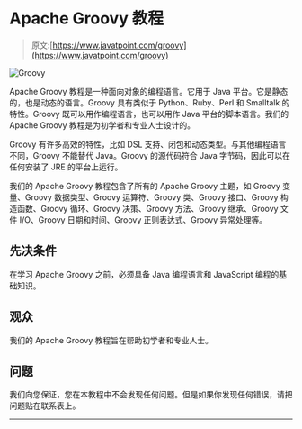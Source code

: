 # Apache Groovy 教程

> 原文:[https://www.javatpoint.com/groovy](https://www.javatpoint.com/groovy)

![Groovy](../Images/ff95612939ef472e0dcb5565a1779253.png)

Apache Groovy 教程是一种面向对象的编程语言。它用于 Java 平台。它是静态的，也是动态的语言。Groovy 具有类似于 Python、Ruby、Perl 和 Smalltalk 的特性。Groovy 既可以用作编程语言，也可以用作 Java 平台的脚本语言。我们的 Apache Groovy 教程是为初学者和专业人士设计的。

Groovy 有许多高效的特性，比如 DSL 支持、闭包和动态类型。与其他编程语言不同，Groovy 不能替代 Java。Groovy 的源代码符合 Java 字节码，因此可以在任何安装了 JRE 的平台上运行。

我们的 Apache Groovy 教程包含了所有的 Apache Groovy 主题，如 Groovy 变量、Groovy 数据类型、Groovy 运算符、Groovy 类、Groovy 接口、Groovy 构造函数、Groovy 循环、Groovy 决策、Groovy 方法、Groovy 继承、Groovy 文件 I/O、Groovy 日期和时间、Groovy 正则表达式、Groovy 异常处理等。

## 先决条件

在学习 Apache Groovy 之前，必须具备 Java 编程语言和 JavaScript 编程的基础知识。

## 观众

我们的 Apache Groovy 教程旨在帮助初学者和专业人士。

## 问题

我们向您保证，您在本教程中不会发现任何问题。但是如果你发现任何错误，请把问题贴在联系表上。

* * *